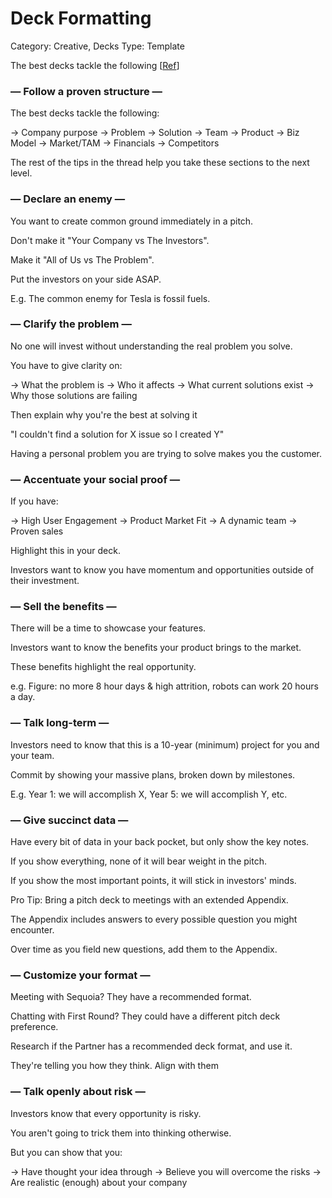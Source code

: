 # Deck Formatting

Category: Creative, Decks
Type: Template

The best decks tackle the following [[Ref](https://twitter.com/adcock_brett/status/1589281462242549760?s=12&t=qcYYDZXhBWqg2xpsQYDeCg)]

### — Follow a proven structure —

The best decks tackle the following:

→ Company purpose
→ Problem
→ Solution
→ Team
→ Product
→ Biz Model
→ Market/TAM
→ Financials
→ Competitors

The rest of the tips in the thread help you take these sections to the next level.

### — Declare an enemy —

You want to create common ground immediately in a pitch.

Don't make it "Your Company vs The Investors".

Make it "All of Us vs The Problem".

Put the investors on your side ASAP.

E.g. The common enemy for Tesla is fossil fuels.

### — Clarify the problem —

No one will invest without understanding the real problem you solve.

You have to give clarity on:

→ What the problem is
→ Who it affects
→ What current solutions exist
→ Why those solutions are failing

Then explain why you're the best at solving it

"I couldn't find a solution for X issue so I created Y"

Having a personal problem you are trying to solve makes you the customer.

### — Accentuate your social proof —

If you have:

→ High User Engagement
→ Product Market Fit
→ A dynamic team
→ Proven sales

Highlight this in your deck.

Investors want to know you have momentum and opportunities outside of their investment.

### — Sell the benefits —

There will be a time to showcase your features.

Investors want to know the benefits your product brings to the market.

These benefits highlight the real opportunity.

e.g. Figure: no more 8 hour days & high attrition, robots can work 20 hours a day.

### — Talk long-term —

Investors need to know that this is a 10-year (minimum) project for you and your team.

Commit by showing your massive plans, broken down by milestones.

E.g. Year 1: we will accomplish X, Year 5: we will accomplish Y, etc.

### — Give succinct data —

Have every bit of data in your back pocket, but only show the key notes.

If you show everything, none of it will bear weight in the pitch.

If you show the most important points, it will stick in investors' minds.

Pro Tip: Bring a pitch deck to meetings with an extended Appendix.

The Appendix includes answers to every possible question you might encounter.

Over time as you field new questions, add them to the Appendix.

### — Customize your format —

Meeting with Sequoia? They have a recommended format.

Chatting with First Round? They could have a different pitch deck preference.

Research if the Partner has a recommended deck format, and use it.

They're telling you how they think. Align with them

### — Talk openly about risk —

Investors know that every opportunity is risky.

You aren't going to trick them into thinking otherwise.

But you can show that you:

→ Have thought your idea through
→ Believe you will overcome the risks
→ Are realistic (enough) about your company